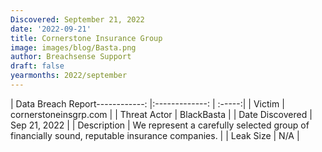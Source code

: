 ```yaml
---
Discovered: September 21, 2022
date: '2022-09-21'
title: Cornerstone Insurance Group
image: images/blog/Basta.png
author: Breachsense Support
draft: false
yearmonths: 2022/september
---
```


| Data Breach Report------------:     |:-------------:    | :-----:|
| Victim      | cornerstoneinsgrp.com      | 
| Threat Actor      | BlackBasta      | 
| Date Discovered      | Sep 21, 2022      | 
| Description      | We represent a carefully selected group of financially sound, reputable insurance companies.      | 
| Leak Size      | N/A      | 

